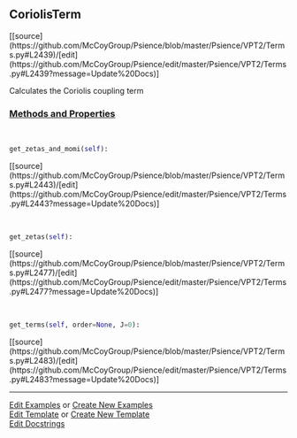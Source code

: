 ## <a id="Psience.VPT2.Terms.CoriolisTerm">CoriolisTerm</a> 
<div class="docs-source-link" markdown="1">
[[source](https://github.com/McCoyGroup/Psience/blob/master/Psience/VPT2/Terms.py#L2439)/[edit](https://github.com/McCoyGroup/Psience/edit/master/Psience/VPT2/Terms.py#L2439?message=Update%20Docs)]
</div>

Calculates the Coriolis coupling term



<div class="collapsible-section">
 <div class="collapsible-section collapsible-section-header" markdown="1">
 
### <a class="collapse-link" data-toggle="collapse" href="#methods">Methods and Properties</a> <a class="float-right" data-toggle="collapse" href="#methods"><i class="fa fa-chevron-down"></i></a>

 </div>
 <div class="collapsible-section collapsible-section-body collapse" id="methods" markdown="1">

<a id="Psience.VPT2.Terms.CoriolisTerm.get_zetas_and_momi" class="docs-object-method">&nbsp;</a> 
```python
get_zetas_and_momi(self): 
```
<div class="docs-source-link" markdown="1">
[[source](https://github.com/McCoyGroup/Psience/blob/master/Psience/VPT2/Terms.py#L2443)/[edit](https://github.com/McCoyGroup/Psience/edit/master/Psience/VPT2/Terms.py#L2443?message=Update%20Docs)]
</div>

<a id="Psience.VPT2.Terms.CoriolisTerm.get_zetas" class="docs-object-method">&nbsp;</a> 
```python
get_zetas(self): 
```
<div class="docs-source-link" markdown="1">
[[source](https://github.com/McCoyGroup/Psience/blob/master/Psience/VPT2/Terms.py#L2477)/[edit](https://github.com/McCoyGroup/Psience/edit/master/Psience/VPT2/Terms.py#L2477?message=Update%20Docs)]
</div>

<a id="Psience.VPT2.Terms.CoriolisTerm.get_terms" class="docs-object-method">&nbsp;</a> 
```python
get_terms(self, order=None, J=0): 
```
<div class="docs-source-link" markdown="1">
[[source](https://github.com/McCoyGroup/Psience/blob/master/Psience/VPT2/Terms.py#L2483)/[edit](https://github.com/McCoyGroup/Psience/edit/master/Psience/VPT2/Terms.py#L2483?message=Update%20Docs)]
</div>

 </div>
</div>




___

[Edit Examples](https://github.com/McCoyGroup/Psience/edit/gh-pages/ci/examples/Psience/VPT2/Terms/CoriolisTerm.md) or 
[Create New Examples](https://github.com/McCoyGroup/Psience/new/gh-pages/?filename=ci/examples/Psience/VPT2/Terms/CoriolisTerm.md) <br/>
[Edit Template](https://github.com/McCoyGroup/Psience/edit/gh-pages/ci/docs/Psience/VPT2/Terms/CoriolisTerm.md) or 
[Create New Template](https://github.com/McCoyGroup/Psience/new/gh-pages/?filename=ci/docs/templates/Psience/VPT2/Terms/CoriolisTerm.md) <br/>
[Edit Docstrings](https://github.com/McCoyGroup/Psience/edit/master/Psience/VPT2/Terms.py#L2439?message=Update%20Docs)